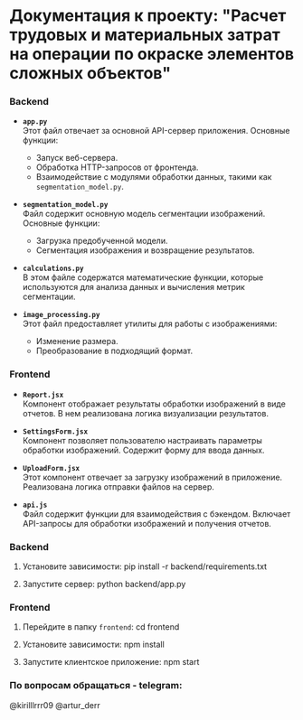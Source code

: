 # Документация к проекту: "Расчет трудовых и материальных затрат на операции по окраске элементов сложных объектов"

### Backend

- **`app.py`**  
  Этот файл отвечает за основной API-сервер приложения. Основные функции:
  - Запуск веб-сервера.
  - Обработка HTTP-запросов от фронтенда.
  - Взаимодействие с модулями обработки данных, такими как `segmentation_model.py`.

- **`segmentation_model.py`**  
  Файл содержит основную модель сегментации изображений. Основные функции:
  - Загрузка предобученной модели.
  - Сегментация изображения и возвращение результатов.

- **`calculations.py`**  
  В этом файле содержатся математические функции, которые используются для анализа данных и вычисления метрик сегментации.

- **`image_processing.py`**  
  Этот файл предоставляет утилиты для работы с изображениями:
  - Изменение размера.
  - Преобразование в подходящий формат.
  

### Frontend

- **`Report.jsx`**  
  Компонент отображает результаты обработки изображений в виде отчетов. В нем реализована логика визуализации результатов.

- **`SettingsForm.jsx`**  
  Компонент позволяет пользователю настраивать параметры обработки изображений. Содержит форму для ввода данных.

- **`UploadForm.jsx`**  
  Этот компонент отвечает за загрузку изображений в приложение. Реализована логика отправки файлов на сервер.

- **`api.js`**  
  Файл содержит функции для взаимодействия с бэкендом. Включает API-запросы для обработки изображений и получения отчетов.


### Backend
1. Установите зависимости:
   pip install -r backend/requirements.txt

2. Запустите сервер:
   python backend/app.py

### Frontend
1. Перейдите в папку `frontend`:
   cd frontend

2. Установите зависимости:
   npm install

3. Запустите клиентское приложение:
   npm start

### По вопросам обращаться - telegram: 
@kirilllrrr09
@artur_derr
